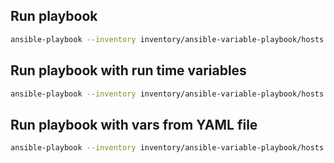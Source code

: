## Run playbook

```bash
ansible-playbook --inventory inventory/ansible-variable-playbook/hosts ansible-variables-playbook.yml
```

## Run playbook with run time variables

```bash
ansible-playbook --inventory inventory/ansible-variable-playbook/hosts ansible-variables-playbook.yml --extra-vars '{"version":"1.0","other_variable":"foo-world"}' 
```

## Run playbook with vars from YAML file

```bash
ansible-playbook --inventory inventory/ansible-variable-playbook/hosts ansible-variables-playbook.yml --extra-vars "@my-vars.yml"
```